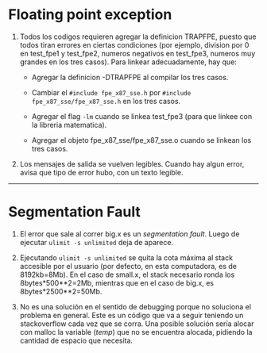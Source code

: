 # Floating point exception

1. Todos los codigos requieren agregar la definicion TRAPFPE, puesto
que todos tiran errores en ciertas condiciones (por ejemplo, division
por 0 en test_fpe1 y test_fpe2, numeros negativos en test_fpe3,
numeros muy grandes en los tres casos). Para linkear adecuadamente,
hay que:

   - Agregar la definicion -DTRAPFPE al compilar los tres casos.

   - Cambiar el `#include fpe_x87_sse.h` por `#include
fpe_x87_sse/fpe_x87_sse.h` en los tres casos.

   - Agregar el flag `-lm` cuando se linkea test_fpe3 (para que linkee
con la libreria matematica).

   - Agregar el objeto fpe_x87_sse/fpe_x87_sse.o cuando se linkean los
tres casos.

2. Los mensajes de salida se vuelven legibles. Cuando hay algun error,
avisa que tipo de error hubo, con un texto legible.

---

# Segmentation Fault

1. El error que sale al correr big.x es un *segmentation fault*. Luego
de ejecutar `ulimit -s unlimited` deja de aparece.

2. Ejecutando `ulimit -s unlimited` se quita la cota máxima al stack
accesible por el usuario (por defecto, en esta computadora, es de
8192kb=8Mb). En el caso de small.x, el stack necesario ronda los
8bytes\*500\*\*2=2Mb, mientras que en el caso de big.x, es
8bytes\*2500\*\*2=50Mb.

3. No es una solución en el sentido de debugging porque no soluciona
el problema en general. Este es un código que va a seguir teniendo un
stackoverflow cada vez que se corra. Una posible solución sería alocar
con malloc la variable (*temp*) que no se encuentra alocada, pidiendo
la cantidad de espacio que necesita.
